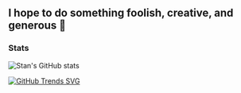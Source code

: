 ## I hope to do something foolish, creative, and generous 👋


### Stats
![Stan's GitHub stats](https://github-readme-stats.vercel.app/api?username=stanley355&count_private=true&show_icons=true&theme=radical)

[![GitHub Trends SVG](https://api.githubtrends.io/user/svg/stanley355/langs)](https://githubtrends.io)


<!--
**stanley355/stanley355** is a ✨ _special_ ✨ repository because its `README.md` (this file) appears on your GitHub profile.

Here are some ideas to get you started:

- 🔭 I’m currently working on ...
- 🌱 I’m currently learning ...
- 👯 I’m looking to collaborate on ...
- 🤔 I’m looking for help with ...
- 💬 Ask me about ...
- 📫 How to reach me: ...
- 😄 Pronouns: ...
- ⚡ Fun fact: ...
-->


